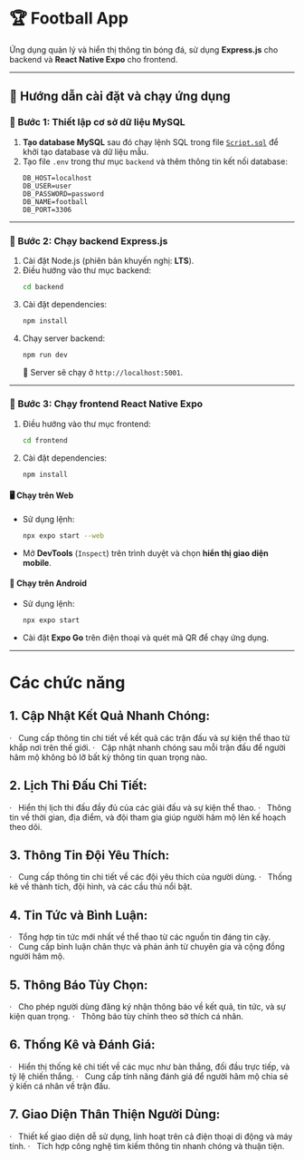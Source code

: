 # 🏆 Football App

Ứng dụng quản lý và hiển thị thông tin bóng đá, sử dụng **Express.js** cho backend và **React Native Expo** cho frontend.

---

## 🚀 Hướng dẫn cài đặt và chạy ứng dụng

### 💪 Bước 1: Thiết lập cơ sở dữ liệu MySQL
1. **Tạo database MySQL** sau đó chạy lệnh SQL trong file [`Script.sql`](./Script.sql) để khởi tạo database và dữ liệu mẫu.
2. Tạo file `.env` trong thư mục `backend` và thêm thông tin kết nối database:
   ```env
   DB_HOST=localhost
   DB_USER=user
   DB_PASSWORD=password
   DB_NAME=football
   DB_PORT=3306
   ```

---

### 🔧 Bước 2: Chạy backend Express.js
1. Cài đặt Node.js (phiên bản khuyến nghị: **LTS**).
2. Điều hướng vào thư mục backend:
   ```sh
   cd backend
   ```
3. Cài đặt dependencies:
   ```sh
   npm install
   ```
4. Chạy server backend:
   ```sh
   npm run dev
   ```
   🚀 Server sẽ chạy ở `http://localhost:5001`.

---

### 📱 Bước 3: Chạy frontend React Native Expo
1. Điều hướng vào thư mục frontend:
   ```sh
   cd frontend
   ```
2. Cài đặt dependencies:
   ```sh
   npm install
   ```

#### 🖥️ **Chạy trên Web**
- Sử dụng lệnh:
  ```sh
  npx expo start --web
  ```
- Mở **DevTools** (`Inspect`) trên trình duyệt và chọn **hiển thị giao diện mobile**.

#### 📱 **Chạy trên Android**
- Sử dụng lệnh:
  ```sh
  npx expo start
  ```
- Cài đặt **Expo Go** trên điện thoại và quét mã QR để chạy ứng dụng.

---




# Các chức năng
## 1. Cập Nhật Kết Quả Nhanh Chóng:
·   Cung cấp thông tin chi tiết về kết quả các trận đấu và sự kiện thể thao từ khắp nơi trên thế giới.
·   Cập nhật nhanh chóng sau mỗi trận đấu để người hâm mộ không bỏ lỡ bất kỳ thông tin quan trọng nào.
## 2. Lịch Thi Đấu Chi Tiết:
·   Hiển thị lịch thi đấu đầy đủ của các giải đấu và sự kiện thể thao.
·   Thông tin về thời gian, địa điểm, và đội tham gia giúp người hâm mộ lên kế hoạch theo dõi.
## 3. Thông Tin Đội Yêu Thích:
·   Cung cấp thông tin chi tiết về các đội yêu thích của người dùng.
·   Thống kê về thành tích, đội hình, và các cầu thủ nổi bật.
## 4. Tin Tức và Bình Luận:
·   Tổng hợp tin tức mới nhất về thể thao từ các nguồn tin đáng tin cậy.
·   Cung cấp bình luận chân thực và phản ảnh từ chuyên gia và cộng đồng người hâm mộ.
## 5. Thông Báo Tùy Chọn:
·   Cho phép người dùng đăng ký nhận thông báo về kết quả, tin tức, và sự kiện quan trọng.
·   Thông báo tùy chỉnh theo sở thích cá nhân.
## 6. Thống Kê và Đánh Giá:
·   Hiển thị thống kê chi tiết về các mục như bàn thắng, đối đầu trực tiếp, và tỷ lệ chiến thắng.
·   Cung cấp tính năng đánh giá để người hâm mộ chia sẻ ý kiến cá nhân về trận đấu.
## 7. Giao Diện Thân Thiện Người Dùng:
·   Thiết kế giao diện dễ sử dụng, linh hoạt trên cả điện thoại di động và máy tính.
·   Tích hợp công nghệ tìm kiếm thông tin nhanh chóng và thuận tiện.